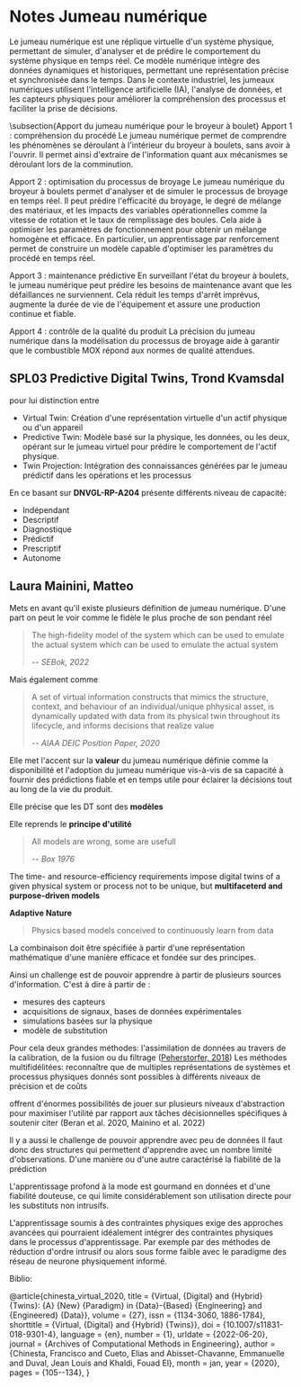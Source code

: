 # Notes Jumeau numérique

Le jumeau numérique est une réplique virtuelle d'un système physique, permettant de simuler, d'analyser et de prédire le comportement du système physique en temps réel. Ce modèle numérique intègre des données dynamiques et historiques, permettant une représentation précise et synchronisée dans le temps. Dans le contexte industriel, les jumeaux numériques utilisent l'intelligence artificielle (IA), l'analyse de données, et les capteurs physiques pour améliorer la compréhension des processus et faciliter la prise de décisions.

\subsection{Apport du jumeau numérique pour le broyeur à boulet}
Apport 1 : compréhension du procédé
Le jumeau numérique permet de comprendre les phénomènes se déroulant à l'intérieur du broyeur à boulets, sans avoir à l'ouvrir. Il permet ainsi d'extraire de l'information quant aux mécanismes se déroulant lors de la comminution.

Apport 2 : optimisation du processus de broyage
Le jumeau numérique du broyeur à boulets permet d'analyser et de simuler le processus de broyage en temps réel. Il peut prédire l'efficacité du broyage, le degré de mélange des matériaux, et les impacts des variables opérationnelles comme la vitesse de rotation et le taux de remplissage des boules. Cela aide à optimiser les paramètres de fonctionnement pour obtenir un mélange homogène et efficace. En particulier, un apprentissage par renforcement permet de construire un modèle capable d'optimiser les paramètres du procédé en temps réel.

Apport 3 : maintenance prédictive
En surveillant l'état du broyeur à boulets, le jumeau numérique peut prédire les besoins de maintenance avant que les défaillances ne surviennent. Cela réduit les temps d'arrêt imprévus, augmente la durée de vie de l'équipement et assure une production continue et fiable.

Apport 4 : contrôle de la qualité du produit
La précision du jumeau numérique dans la modélisation du processus de broyage aide à garantir que le combustible MOX répond aux normes de qualité attendues.


## SPL03 Predictive Digital Twins, Trond Kvamsdal
pour lui distinction entre

- Virtual Twin: Création d'une représentation virtuelle d'un actif physique ou d'un appareil
- Predictive Twin: Modèle basé sur la physique, les données, ou les deux, opérant sur le jumeau virtuel pour prédire le comportement de l'actif physique.
- Twin Projection: Intégration des connaissances générées par le jumeau prédictif dans les opérations et les processus

En ce basant sur **DNVGL-RP-A204** présente différents niveau de capacité:

- Indépendant
- Descriptif
- Diagnostique
- Prédictif
- Prescriptif
- Autonome
  
## Laura Mainini, Matteo
Mets en avant qu'il existe plusieurs définition de jumeau numérique. D'une part on peut le voir comme le fidèle le plus proche de son pendant réel

> The high-fidelity model of the system which can be used to emulate the actual system which can be used to emulate the actual system
>
> -- <cite> SEBok, 2022 </cite>

Mais également comme

> A set of virtual information constructs that mimics the structure, context, and behaviour of an individual/unique phhysical asset, is dynamically updated with data from its physical twin throughout its lifecycle, and informs decisions that realize value
>
> -- <cite> AIAA DEIC Position Paper, 2020 </cite>

Elle met l'accent sur la **valeur** du jumeau numérique définie comme la disponibilité et l'adoption du jumeau numérique vis-à-vis de sa capacité à fournir des prédictions fiable et en temps utile pour éclairer la décisions tout au long de la vie du produit.

Elle précise que les DT sont des **modèles**

Elle reprends le **principe d'utilité**
> All models are wrong, some are usefull
>
> -- <cite>Box 1976 </cite>

The time- and resource-efficiency requirements impose digital twins of a given physical system or process not to be unique, but **multifaceterd and purpose-driven models**

**Adaptive Nature**
> Physics based models conceived to continuously learn from data

La combinaison doit être spécifiée à partir d'une représentation mathématique d'une manière efficace et fondée sur des principes.

Ainsi un challenge est de pouvoir apprendre à partir de plusieurs sources d'information. C'est à dire à partir de :
- mesures des capteurs
- acquisitions de signaux, bases de données expérimentales
- simulations basées sur la physique
- modèle de substitution

Pour cela deux grandes méthodes: l'assimilation de données au travers de la calibration, de la fusion ou du filtrage ([Peherstorfer, 2018](<../../../Zotero/storage/G9P3PMTV/Peherstorfer et al. - 2018 - Survey of multifidelity methods in uncertainty pro.pdf>))
Les méthodes multifidélitées: reconnaître que de multiples représentations de systèmes et processus physiques donnés sont possibles à différents niveaux de précision et de coûts

offrent d'énormes possibilités de jouer sur plusieurs niveaux d'abstraction pour maximiser l'utilité par rapport aux tâches décisionnelles spécifiques à soutenir citer (Beran et al. 2020, Mainino et al. 2022)

Il y a aussi le challenge de pouvoir apprendre avec peu de données
Il faut donc des structures qui permettent d'apprendre avec un nombre limité d'observations.
D'une manière ou d'une autre caractérisé la fiabilité de la prédiction

L'apprentissage profond à la mode est gourmand en données et d'une fiabilité douteuse, ce qui limite considérablement son utilisation directe pour les substituts non intrusifs.

L'apprentissage soumis à des contraintes physiques exige des approches avancées qui pourraient idéalement intégrer des contraintes physiques dans le processus d'apprentissage. 
Par exemple par des méthodes de réduction d'ordre intrusif ou alors sous forme faible avec le paradigme des réseau de neurone physiquement informé.

Biblio: 


@article{chinesta_virtual_2020,
	title = {Virtual, {Digital} and {Hybrid} {Twins}: {A} {New} {Paradigm} in {Data}-{Based} {Engineering} and {Engineered} {Data}},
	volume = {27},
	issn = {1134-3060, 1886-1784},
	shorttitle = {Virtual, {Digital} and {Hybrid} {Twins}},
	doi = {10.1007/s11831-018-9301-4},
	language = {en},
	number = {1},
	urldate = {2022-06-20},
	journal = {Archives of Computational Methods in Engineering},
	author = {Chinesta, Francisco and Cueto, Elias and Abisset-Chavanne, Emmanuelle and Duval, Jean Louis and Khaldi, Fouad El},
	month = jan,
	year = {2020},
	pages = {105--134},
}

